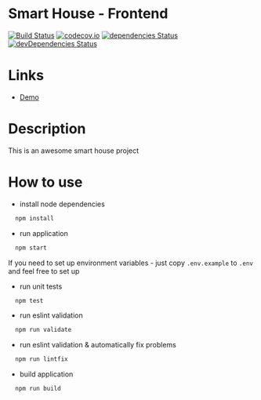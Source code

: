 # Smart House - Frontend
[![Build Status](https://travis-ci.org/garage-it/SmartHouse-frontend.svg?branch=master)](https://travis-ci.org/garage-it/SmartHouse-frontend)
[![codecov.io](https://codecov.io/github/garage-it/SmartHouse-frontend/coverage.svg?branch=master)](https://codecov.io/github/garage-it/SmartHouse-frontend?branch=master)
[![dependencies Status](https://david-dm.org/garage-it/SmartHouse-frontend/status.svg)](https://david-dm.org/garage-it/SmartHouse-frontend)
[![devDependencies Status](https://david-dm.org/garage-it/SmartHouse-frontend/dev-status.svg)](https://david-dm.org/garage-it/SmartHouse-frontend?type=dev)

# Links
* [Demo](https://garage-it-smart-house.herokuapp.com)

# Description
This is an awesome smart house project

# How to use
- install node dependencies
```sh
  npm install
```

- run application
```sh
  npm start
```

If you need to set up environment variables - just copy ```.env.example``` to ```.env``` and feel free to set up

- run unit tests
```sh
  npm test
```

- run eslint validation
```sh
  npm run validate
```

- run eslint validation & automatically fix problems
```sh
  npm run lintfix
```

- build application
```sh
  npm run build
```
